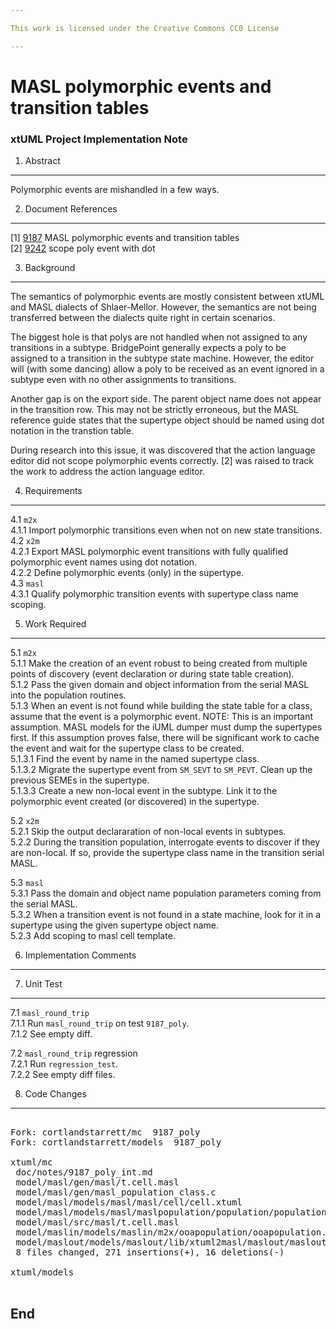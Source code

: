 ```yaml
---

This work is licensed under the Creative Commons CC0 License

---
```


# MASL polymorphic events and transition tables
### xtUML Project Implementation Note


1. Abstract
-----------
Polymorphic events are mishandled in a few ways.

2. Document References
----------------------
[1] [9187](https://support.onefact.net/redmine/issues/9187) MASL polymorphic events and transition tables  
[2] [9242](https://support.onefact.net/redmine/issues/9242) scope poly event with dot  

3. Background
-------------
The semantics of polymorphic events are mostly consistent between xtUML
and MASL dialects of Shlaer-Mellor.  However, the semantics are not being
transferred between the dialects quite right in certain scenarios.

The biggest hole is that polys are not handled when not assigned to
any transitions in a subtype.  BridgePoint generally expects a poly
to be assigned to a transition in the subtype state machine.  However,
the editor will (with some dancing) allow a poly to be received as an
event ignored in a subtype even with no other assignments to transitions.

Another gap is on the export side.  The parent object name does not
appear in the transition row.  This may not be strictly erroneous, but
the MASL reference guide states that the supertype object should be
named using dot notation in the transtion table.

During research into this issue, it was discovered that the action
language editor did not scope polymorphic events correctly.  [2] was
raised to track the work to address the action language editor.

4. Requirements
---------------
4.1 `m2x`  
4.1.1 Import polymorphic transitions even when not on new state transitions.  
4.2 `x2m`  
4.2.1 Export MASL polymorphic event transitions with fully qualified
polymorphic event names using dot notation.  
4.2.2 Define polymorphic events (only) in the supertype.  
4.3 `masl`  
4.3.1 Qualify polymorphic transition events with supertype class name scoping.  

5. Work Required
----------------
5.1 `m2x`  
5.1.1 Make the creation of an event robust to being created from
multiple points of discovery (event declaration or during state table
creation).  
5.1.2 Pass the given domain and object information from the serial
MASL into the population routines.  
5.1.3 When an event is not found while building the state table for a
class, assume that the event is a polymorphic event.  NOTE:  This is
an important assumption.  MASL models for the iUML dumper must dump
the supertypes first.  If this assumption proves false, there will be
significant work to cache the event and wait for the supertype class
to be created.  
5.1.3.1 Find the event by name in the named supertype class.  
5.1.3.2 Migrate the supertype event from `SM_SEVT` to `SM_PEVT`.
Clean up the previous SEMEs in the supertype.  
5.1.3.3 Create a new non-local event in the subtype.  Link it to the
polymorphic event created (or discovered) in the supertype.  

5.2 `x2m`  
5.2.1 Skip the output declararation of non-local events in subtypes.  
5.2.2 During the transition population, interrogate events to discover if
they are non-local.  If so, provide the supertype class name in the
transition serial MASL.  

5.3 `masl`  
5.3.1 Pass the domain and object name population parameters coming
from the serial MASL.  
5.3.2 When a transition event is not found in a state machine, look
for it in a supertype using the given supertype object name.  
5.2.3 Add scoping to masl cell template.  

6. Implementation Comments
--------------------------

7. Unit Test
------------
7.1 `masl_round_trip`  
7.1.1 Run `masl_round_trip` on test `9187_poly`.  
7.1.2 See empty diff.

7.2 `masl_round_trip` regression  
7.2.1 Run `regression_test`.  
7.2.2 See empty diff files.

8. Code Changes
---------------
<pre>

Fork: cortlandstarrett/mc  9187_poly
Fork: cortlandstarrett/models  9187_poly

xtuml/mc
 doc/notes/9187_poly_int.md                                        | 108 ++++++++++++++++++++++++++++
 model/masl/gen/masl/t.cell.masl                                   |   2 +-
 model/masl/gen/masl_population_class.c                            |   5 ++-
 model/masl/models/masl/masl/cell/cell.xtuml                       |  41 ++++++++++++++++---
 model/masl/models/masl/maslpopulation/population/population.xtuml |   3 +-
 model/masl/src/masl/t.cell.masl                                   |   1 +
 model/maslin/models/maslin/m2x/ooapopulation/ooapopulation.xtuml  | 111 +++++++++++++++++++++++++---
 model/maslout/models/maslout/lib/xtuml2masl/maslout/maslout.xtuml |  16 ++++++++
 8 files changed, 271 insertions(+), 16 deletions(-)

xtuml/models

</pre>

End
---

